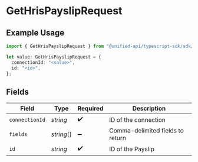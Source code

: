 # GetHrisPayslipRequest

## Example Usage

```typescript
import { GetHrisPayslipRequest } from "@unified-api/typescript-sdk/sdk/models/operations";

let value: GetHrisPayslipRequest = {
  connectionId: "<value>",
  id: "<id>",
};
```

## Fields

| Field                            | Type                             | Required                         | Description                      |
| -------------------------------- | -------------------------------- | -------------------------------- | -------------------------------- |
| `connectionId`                   | *string*                         | :heavy_check_mark:               | ID of the connection             |
| `fields`                         | *string*[]                       | :heavy_minus_sign:               | Comma-delimited fields to return |
| `id`                             | *string*                         | :heavy_check_mark:               | ID of the Payslip                |